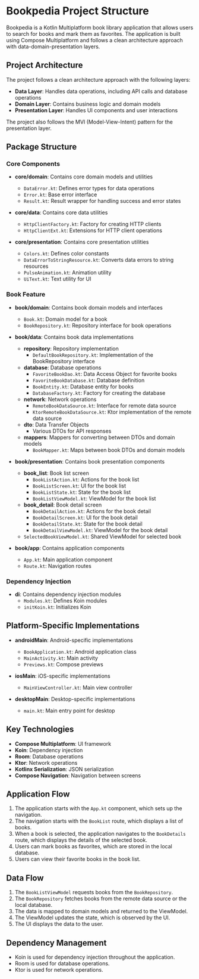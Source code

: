 # Bookpedia Project Structure

Bookpedia is a Kotlin Multiplatform book library application that allows users to search for books and mark them as favorites. The application is built using Compose Multiplatform and follows a clean architecture approach with data-domain-presentation layers.

## Project Architecture

The project follows a clean architecture approach with the following layers:
- **Data Layer**: Handles data operations, including API calls and database operations
- **Domain Layer**: Contains business logic and domain models
- **Presentation Layer**: Handles UI components and user interactions

The project also follows the MVI (Model-View-Intent) pattern for the presentation layer.

## Package Structure

### Core Components

- **core/domain**: Contains core domain models and utilities
  - `DataError.kt`: Defines error types for data operations
  - `Error.kt`: Base error interface
  - `Result.kt`: Result wrapper for handling success and error states

- **core/data**: Contains core data utilities
  - `HttpClientFactory.kt`: Factory for creating HTTP clients
  - `HttpClientExt.kt`: Extensions for HTTP client operations

- **core/presentation**: Contains core presentation utilities
  - `Colors.kt`: Defines color constants
  - `DataErrorToStringResource.kt`: Converts data errors to string resources
  - `PulseAnimation.kt`: Animation utility
  - `UiText.kt`: Text utility for UI

### Book Feature

- **book/domain**: Contains book domain models and interfaces
  - `Book.kt`: Domain model for a book
  - `BookRepository.kt`: Repository interface for book operations

- **book/data**: Contains book data implementations
  - **repository**: Repository implementation
    - `DefaultBookRepository.kt`: Implementation of the BookRepository interface
  - **database**: Database operations
    - `FavoriteBookDao.kt`: Data Access Object for favorite books
    - `FavoriteBookDatabase.kt`: Database definition
    - `BookEntity.kt`: Database entity for books
    - `DatabaseFactory.kt`: Factory for creating the database
  - **network**: Network operations
    - `RemoteBookDataSource.kt`: Interface for remote data source
    - `KtorRemoteBookDataSource.kt`: Ktor implementation of the remote data source
  - **dto**: Data Transfer Objects
    - Various DTOs for API responses
  - **mappers**: Mappers for converting between DTOs and domain models
    - `BookMapper.kt`: Maps between book DTOs and domain models

- **book/presentation**: Contains book presentation components
  - **book_list**: Book list screen
    - `BookListAction.kt`: Actions for the book list
    - `BookListScreen.kt`: UI for the book list
    - `BookListState.kt`: State for the book list
    - `BookListViewModel.kt`: ViewModel for the book list
  - **book_detail**: Book detail screen
    - `BookDetailAction.kt`: Actions for the book detail
    - `BookDetailScreen.kt`: UI for the book detail
    - `BookDetailState.kt`: State for the book detail
    - `BookDetailViewModel.kt`: ViewModel for the book detail
  - `SelectedBookViewModel.kt`: Shared ViewModel for selected book

- **book/app**: Contains application components
  - `App.kt`: Main application component
  - `Route.kt`: Navigation routes

### Dependency Injection

- **di**: Contains dependency injection modules
  - `Modules.kt`: Defines Koin modules
  - `initKoin.kt`: Initializes Koin

## Platform-Specific Implementations

- **androidMain**: Android-specific implementations
  - `BookApplication.kt`: Android application class
  - `MainActivity.kt`: Main activity
  - `Previews.kt`: Compose previews

- **iosMain**: iOS-specific implementations
  - `MainViewController.kt`: Main view controller

- **desktopMain**: Desktop-specific implementations
  - `main.kt`: Main entry point for desktop

## Key Technologies

- **Compose Multiplatform**: UI framework
- **Koin**: Dependency injection
- **Room**: Database operations
- **Ktor**: Network operations
- **Kotlinx Serialization**: JSON serialization
- **Compose Navigation**: Navigation between screens

## Application Flow

1. The application starts with the `App.kt` component, which sets up the navigation.
2. The navigation starts with the `BookList` route, which displays a list of books.
3. When a book is selected, the application navigates to the `BookDetails` route, which displays the details of the selected book.
4. Users can mark books as favorites, which are stored in the local database.
5. Users can view their favorite books in the book list.

## Data Flow

1. The `BookListViewModel` requests books from the `BookRepository`.
2. The `BookRepository` fetches books from the remote data source or the local database.
3. The data is mapped to domain models and returned to the ViewModel.
4. The ViewModel updates the state, which is observed by the UI.
5. The UI displays the data to the user.

## Dependency Management

- Koin is used for dependency injection throughout the application.
- Room is used for database operations.
- Ktor is used for network operations. 
